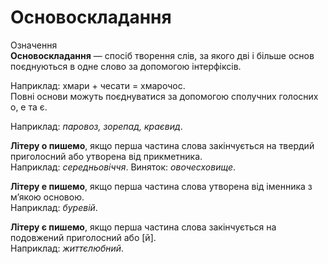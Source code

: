 # Основоскладання

<div class="space">
<div class="eoz-wrap">
<span class="eoz">Означення</span>
<div class="eoz-text">
<b>Основоскладання</b> — спосiб творення слiв, за якого двi i бiльше основ поєднуються в одне слово за допомогою iнтерфiксiв.
</div>
</div>
</div>

Наприклад: хмари + чесати = хмарочос.<br/>
Повнi основи можуть поєднуватися за допомогою сполучних голосних <span class="p1">о, е</span> та <span class="p1">є</span>.


Наприклад: <i>паровоз, зорепад, краєвид</i>.


<b>Лiтеру о пишемо</b>, якщо перша частина слова закiнчується на твердий приголосний або утворена вiд прикметника.<br/>
Наприклад: <i>середньовiччя</i>. Виняток: <i>овочесховище</i>.


<b>Лiтеру е пишемо</b>, якщо перша частина слова утворена вiд iменника з м’якою основою.<br/>
Наприклад: <i>буревiй</i>.

<b>Лiтеру є пишемо</b>, якщо перша частина слова закiнчується на подовжений приголосний або [й].<br/>
Наприклад: <i>життєлюбний</i>.